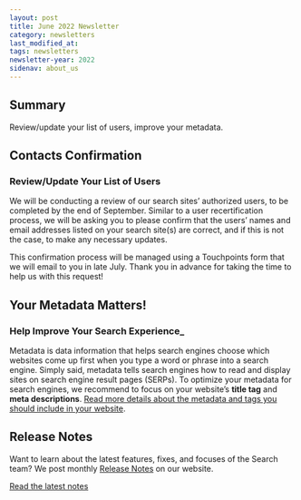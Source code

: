 ```yaml
---
layout: post
title: June 2022 Newsletter
category: newsletters
last_modified_at: 
tags: newsletters
newsletter-year: 2022
sidenav: about_us
---
```

## Summary    
Review/update your list of users, improve your metadata.

## Contacts Confirmation
### Review/Update Your List of Users

We will be conducting a review of our search sites’ authorized users, to be completed by the end of September. Similar to a user recertification process, we will be asking you to please confirm that the users’ names and email addresses listed on your search site(s) are correct, and if this is not the case, to make any necessary updates.   

This confirmation process will be managed using a Touchpoints form that we will email to you in late July. Thank you in advance for taking the time to help us with this request!

## Your Metadata Matters!
### Help Improve Your Search Experience_

Metadata is data information that helps search engines choose which websites come up first when you type a word or phrase into a search engine. Simply said, metadata tells search engines how to read and display sites on search engine result pages (SERPs). To optimize your metadata for search engines, we recommend to focus on your website’s **title tag** and **meta descriptions**. [Read more details about the metadata and tags you should include in your website](https://search.gov/indexing/metadata.html).

## Release Notes

Want to learn about the latest features, fixes, and focuses of the Search team? We post monthly [Release Notes](https://search.gov/about/updates/releases/) on our website.

[Read the latest notes](https://search.gov/about/updates/releases/may-2022.html)
